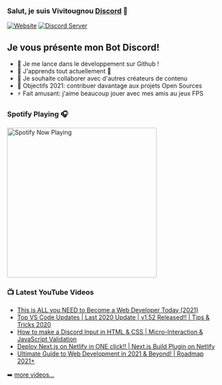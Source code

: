 ### Salut, je suis Vivitougnou [Discord][website] 👋

[![Website](https://media.discordapp.net/attachments/440052258172960768/792510905371459624/unknown.png)](https://discord.bio/p/vivitougnou)
[![Discord Server](https://media.discordapp.net/attachments/440052258172960768/792511613366042644/unknown.png)](https://discord.gg/s9tHHEY9vr)

## Je vous présente mon Bot Discord!

- 🔭 Je me lance dans le développement sur Github !
- 🌱 J'apprends tout actuellement 🤣
- 👯 Je souhaite collaborer avec d'autres créateurs de contenu
- 🥅 Objectifs 2021: contribuer davantage aux projets Open Sources
- ⚡ Fait amusant: j'aime beaucoup jouer avec mes amis au jeux FPS

### Spotify Playing 🎧

[<img src="https://discord-bot-indol.vercel.app/api/spotify-playing" alt="Spotify Now Playing" width="350" />](https://open.spotify.com/user/a3726364fa9c4f1aa0489fbe898cb6d5)


### 📺 Latest YouTube Videos

<!-- YOUTUBE:START -->
- [This is ALL you NEED to Become a Web Developer Today (2021)](https://www.youtube.com/watch?v=LTwFX-hitQo)
- [Top VS Code Updates | Last 2020 Update | v1.52 Released!! | Tips & Tricks 2020](https://www.youtube.com/watch?v=dgOu1Y9xl5k)
- [How to make a Discord Input in HTML & CSS | Micro-Interaction & JavaScript Validation](https://www.youtube.com/watch?v=3tG1jUQbuSI)
- [Deploy Next.js on Netlify in ONE click!! | Next.js Build Plugin on Netlify](https://www.youtube.com/watch?v=NhWCEdja9W4)
- [Ultimate Guide to Web Development in 2021 & Beyond! | Roadmap 2021+](https://www.youtube.com/watch?v=7k7ETzqOxn8)
<!-- YOUTUBE:END -->

➡️ [more videos...](https://youtube.com/codestackr)

[website]: https://discord.bio/p/vivitougnou

